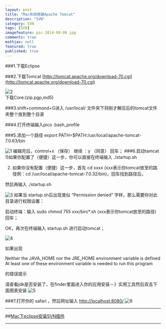 ```yaml
---
layout: post
title: "Mac系统搭建Apache Tomcat"
description: "SVN"
category: SVN
tags: [SVN]
imagefeature: pic-2014-09-08.jpg
comments: true
mathjax: null
featured: true
published: true
---
```




###1.下载Eclipse

###2.下载Tomcat  [http://tomcat.apache.org/download-70.cgi](http://tomcat.apache.org/download-70.cgi)


![2](http://www.himigame.com/wp-content/uploads/2012/05/11.png)
<br/>
下载Core:(zip.pgp,md5)

###3.shift+commond+G进入 /usr/local/ 文件夹下将刚才解压后的tomcat文件夹整个放到整个目录

###4.打开终端输入pico .bash_profile  

###5.添加一个路径 export PATH=$PATH:/usr/local/apache-tomcat-7.0.63/bin

![1](http://www.himigame.com/wp-content/uploads/2012/05/3.png)
编辑完后，control+x   （保存）    继续 ：y   （同意）     回车；
###6.启动tamcat
1)如果你配置了（便捷）这一步，你可以直接在终端输入    ./startup.sh

2) 如果你没有配置（便捷）这一步，首先  cd  xxxx   (xxx表示你tomcat放至的路径例：cd /usr/local/apache-tomcat-7.0.32/bin)，回车找到路径后，

然后再输入  ./startup.sh

![3](http://img.my.csdn.net/uploads/201210/15/1350274550_4856.png)
如果当 startup.sh后出现类似 “Permission denied” 字样，那么需要你对此目录进行权限设置：

启动终端：输入   sudo chmod 755 xxx/bin/*.sh     (xxx表示你tomcat放至的路径) 回车；

OK，再次在终端输入 startup.sh 进行启动tomcat；

![4](http://img.my.csdn.net/uploads/201210/15/1350274642_7160.png)

如果出现

Neither the JAVA_HOME nor the JRE_HOME environment variable is defined
At least one of these environment variable is needed to run this program

的错误提示

请查看jdk是否安装了，在finder里面进入你的应用安装－》实用工具然后双击下面图表安装
![5](http://img.my.csdn.net/uploads/201210/15/1350274776_9235.png)


###7.打开你的  safari  ，然后网址输入  [http://localhost:8080/](http://localhost:8080/)
![6](http://www.himigame.com/wp-content/uploads/2012/05/22222.png)

---

##[Mac下eclipse安装SVN插件](http://www.cnblogs.com/yinxiangpei/articles/3859057.html)


---


